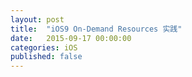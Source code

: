 ```yaml
---
layout: post
title:  "iOS9 On-Demand Resources 实践"
date:   2015-09-17 00:00:00
categories: iOS
published: false
---
```

